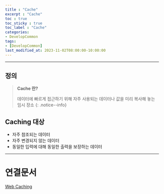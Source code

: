 ```yaml
---
title : "Cache"
excerpt : "Cache"
toc : true
toc_sticky : true
toc_label : "Cache"
categories:
- DevelopCommon
tags:
- [DevelopCommon]
last_modified_at: 2023-11-02T08:00:00-10:00:00
---
```

  
---
  
## 정의
> **Cache 란?**  
>
> 데이터에 빠르게 접근하기 위해 자주 사용되는 데이터나 값을 미리 복사해 놓는 임시 장소 
{: .notice--info}  
  
## Caching 대상
- 자주 참조되는 데이터
- 자주 변경되지 않는 데이터
- 동일한 입력에 대해 동일한 출력을 보장하는 데이터

---
  
# 연결문서
[Web Caching](../../webcommon/webcommon-Web-Caching)